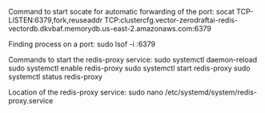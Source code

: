 Command to start socate for automatic forwarding of the port:
socat TCP-LISTEN:6379,fork,reuseaddr TCP:clustercfg.vector-zerodraftai-redis-vectordb.dkvbaf.memorydb.us-east-2.amazonaws.com:6379


Finding process on a port:
sudo lsof -i :6379


Commands to start the redis-proxy service:
sudo systemctl daemon-reload
sudo systemctl enable redis-proxy
sudo systemctl start redis-proxy
sudo systemctl status redis-proxy

Location of the redis-proxy service:
sudo nano /etc/systemd/system/redis-proxy.service